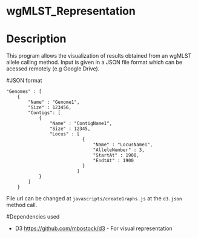 # wgMLST_Representation

# Description 

This program allows the visualization of results obtained from an wgMLST allele calling method. Input is given in a JSON file format which can be acessed remotely (e.g Google Drive).


#JSON format

	"Genomes" : [
		{
			"Name" : "Genome1",
			"Size" : 123456,
			"Contigs": [
				{
					"Name" : "ContigName1",
					"Size" : 12345,
					"Locus" : [
								{
									"Name" : "LocusName1",
									"AlleleNumber" : 3,
									"StartAt" : 1900,
									"EndtAt" : 1900
								}
							  ]
				}
			]
		}

File url can be changed at `javascripts/createGraphs.js` at the `d3.json` method call.


#Dependencies used

* D3 https://github.com/mbostock/d3 - For visual representation
